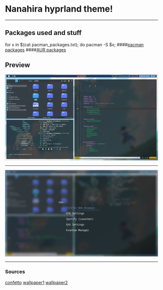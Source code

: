 # Nanahira hyprland theme!

<hr>

## Packages used and stuff
for x in $(cat pacman_packages.txt); do pacman -S $x;
####[pacman packages](https://github.com/perlastrent123/nihirArch/blob/main/pacman_packages.txt)
####[AUR packages](https://github.com/perlastrent123/nihirArch/blob/main/aur_packages.txt)

## Preview
![Preview!](https://github.com/perlastrent123/nihirArch/blob/main/Preview/yep.png)

<hr>

![Preview!](https://github.com/perlastrent123/nihirArch/blob/main/Preview/yep1.png)

<hr>

### Sources
[confetto](http://nanahira.jp/)
[wallpaper1](https://x.com/yuzukikino/status/1794338127529775320/photo/2)
[wallpaper2](https://x.com/yuzukikino/status/1794338127529775320)

